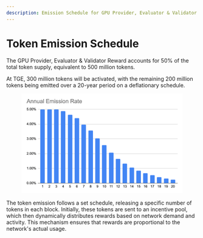 ```yaml
---
description: Emission Schedule for GPU Provider, Evaluator & Validator Reward
---
```


# Token Emission Schedule

The GPU Provider, Evaluator & Validator Reward accounts for 50% of the total token supply, equivalent to 500 million tokens.

At TGE, 300 million tokens will be activated, with the remaining 200 million tokens being emitted over a 20-year period on a deflationary schedule.&#x20;

<figure><img src="../../.gitbook/assets/image (10).png" alt=""><figcaption></figcaption></figure>

The token emission follows a set schedule, releasing a specific number of tokens in each block. Initially, these tokens are sent to an incentive pool, which then dynamically distributes rewards based on network demand and activity. This mechanism ensures that rewards are proportional to the network's actual usage.&#x20;
